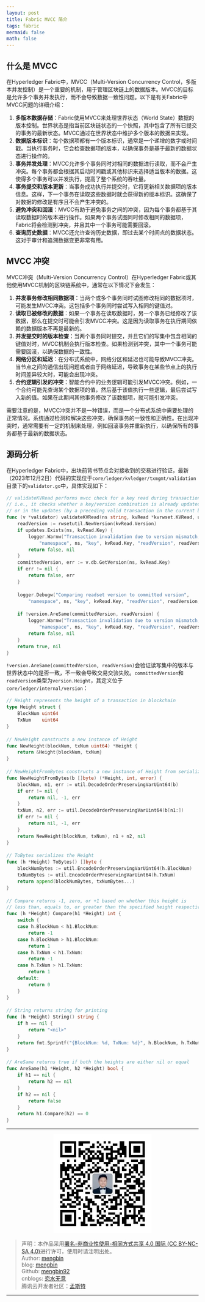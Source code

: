 ```yaml
---
layout: post
title: Fabric MVCC 简介
tags: fabric
mermaid: false
math: false
---  
```


## 什么是 MVCC

在Hyperledger Fabric中，MVCC（Multi-Version Concurrency Control，多版本并发控制）是一个重要的机制，用于管理区块链上的数据版本。MVCC的目标是允许多个事务并发执行，而不会导致数据一致性问题。以下是有关Fabric中MVCC问题的详细介绍：

1. **多版本数据存储**：Fabric使用MVCC来处理世界状态（World State）数据的版本控制。世界状态是指当前区块链状态的一个快照，其中包含了所有已提交的事务的最新状态。MVCC通过在世界状态中维护多个版本的数据来实现。
2. **数据版本标识**：每个数据项都有一个版本标识，通常是一个递增的数字或时间戳。当执行事务时，它会检查数据项的版本，以确保事务是基于最新的数据状态进行操作的。
3. **事务并发处理**：MVCC允许多个事务同时对相同的数据进行读取，而不会产生冲突。每个事务都会根据其启动时间戳或其他标识来选择适当版本的数据。这使得多个事务可以并发执行，提高了整个系统的吞吐量。
4. **事务提交和版本更新**：当事务成功执行并提交时，它将更新相关数据项的版本信息。这样，下一个事务在读取这些数据时就会获得新的版本标识。这确保了对数据的修改是有序且不会产生冲突的。
5. **避免冲突和回滚**：MVCC有助于避免事务之间的冲突，因为每个事务都基于其读取数据时的版本进行操作。如果两个事务试图同时修改相同的数据项，Fabric将会检测到冲突，并且其中一个事务可能需要回滚。
6. **查询历史数据**：MVCC还允许查询历史数据，即过去某个时间点的数据状态。这对于审计和追溯数据变更非常有用。

## MVCC 冲突

MVCC冲突（Multi-Version Concurrency Control）在Hyperledger Fabric或其他使用MVCC机制的区块链系统中，通常在以下情况下会发生：

1. **并发事务修改相同数据项**：当两个或多个事务同时试图修改相同的数据项时，可能发生MVCC冲突。这包括多个事务同时尝试写入相同的键值对。
2. **读取已被修改的数据**：如果一个事务在读取数据时，另一个事务已经修改了该数据，那么在提交时可能会引发MVCC冲突。这是因为读取事务在执行期间依赖的数据版本不再是最新的。
3. **并发提交时的版本检查**：当两个事务同时提交，并且它们的写集中包含相同的键值对时，MVCC机制会执行版本检查。如果检测到冲突，其中一个事务可能需要回滚，以确保数据的一致性。
4. **网络分区和延迟**：在分布式系统中，网络分区和延迟也可能导致MVCC冲突。当节点之间的通信出现问题或者由于网络延迟，导致事务在某些节点上的执行时间差异较大时，可能会出现冲突。
5. **合约逻辑引发的冲突**：智能合约中的业务逻辑可能引发MVCC冲突。例如，一个合约可能先查询某个数据项的值，然后基于该值执行一些逻辑，最后尝试写入新的值。如果在此期间其他事务修改了该数据项，就可能引发冲突。

需要注意的是，MVCC冲突并不是一种错误，而是一个分布式系统中需要处理的正常情况。系统通过检测和解决这些冲突，确保事务的一致性和正确性。在出现冲突时，通常需要有一定的机制来处理，例如回滚事务并重新执行，以确保所有的事务都基于最新的数据状态。

## 源码分析

在Hyperledger Fabric中，出块前背书节点会对接收到的交易进行验证，最新（2023年12月2日）代码的实现位于`core/ledger/kvledger/txmgmt/validation`目录下的`validator.go`中，具体实现如下：  

```go
// validateKVRead performs mvcc check for a key read during transaction simulation.
// i.e., it checks whether a key/version combination is already updated in the statedb (by an already committed block)
// or in the updates (by a preceding valid transaction in the current block)
func (v *validator) validateKVRead(ns string, kvRead *kvrwset.KVRead, updates *privacyenabledstate.PubUpdateBatch) (bool, error) {
    readVersion := rwsetutil.NewVersion(kvRead.Version)
	if updates.Exists(ns, kvRead.Key) {
		logger.Warnw("Transaction invalidation due to version mismatch, key in readset has been updated in a prior transaction in this block",
			"namespace", ns, "key", kvRead.Key, "readVersion", readVersion)
		return false, nil
	}
	committedVersion, err := v.db.GetVersion(ns, kvRead.Key)
	if err != nil {
		return false, err
	}

	logger.Debugw("Comparing readset version to committed version",
		"namespace", ns, "key", kvRead.Key, "readVersion", readVersion, "committedVersion", committedVersion)

	if !version.AreSame(committedVersion, readVersion) {
		logger.Warnw("Transaction invalidation due to version mismatch, readset version does not match committed version",
			"namespace", ns, "key", kvRead.Key, "readVersion", readVersion, "committedVersion", committedVersion)
		return false, nil
	}
	return true, nil
}
```  

`!version.AreSame(committedVersion, readVersion)`会验证读写集中的版本与世界状态中的是否一致，不一致会导致交易交验失败。`committedVersion`和`readVersion`类型为`version.Height`，其定义位于`core/ledger/internal/version`：  

```go
// Height represents the height of a transaction in blockchain
type Height struct {
	BlockNum uint64
	TxNum    uint64
}

// NewHeight constructs a new instance of Height
func NewHeight(blockNum, txNum uint64) *Height {
	return &Height{blockNum, txNum}
}

// NewHeightFromBytes constructs a new instance of Height from serialized bytes
func NewHeightFromBytes(b []byte) (*Height, int, error) {
	blockNum, n1, err := util.DecodeOrderPreservingVarUint64(b)
	if err != nil {
		return nil, -1, err
	}
	txNum, n2, err := util.DecodeOrderPreservingVarUint64(b[n1:])
	if err != nil {
		return nil, -1, err
	}
	return NewHeight(blockNum, txNum), n1 + n2, nil
}

// ToBytes serializes the Height
func (h *Height) ToBytes() []byte {
	blockNumBytes := util.EncodeOrderPreservingVarUint64(h.BlockNum)
	txNumBytes := util.EncodeOrderPreservingVarUint64(h.TxNum)
	return append(blockNumBytes, txNumBytes...)
}

// Compare returns -1, zero, or +1 based on whether this height is
// less than, equals to, or greater than the specified height respectively.
func (h *Height) Compare(h1 *Height) int {
	switch {
	case h.BlockNum < h1.BlockNum:
		return -1
	case h.BlockNum > h1.BlockNum:
		return 1
	case h.TxNum < h1.TxNum:
		return -1
	case h.TxNum > h1.TxNum:
		return 1
	default:
		return 0
	}
}

// String returns string for printing
func (h *Height) String() string {
	if h == nil {
		return "<nil>"
	}
	return fmt.Sprintf("{BlockNum: %d, TxNum: %d}", h.BlockNum, h.TxNum)
}

// AreSame returns true if both the heights are either nil or equal
func AreSame(h1 *Height, h2 *Height) bool {
	if h1 == nil {
		return h2 == nil
	}
	if h2 == nil {
		return false
	}
	return h1.Compare(h2) == 0
}
```  

---

<div align="center">
  <img src="../img/qrcode_wechat.jpg" alt="孟斯特">
</div>

> 声明：本作品采用[署名-非商业性使用-相同方式共享 4.0 国际 (CC BY-NC-SA 4.0)](https://creativecommons.org/licenses/by-nc-sa/4.0/deed.zh)进行许可，使用时请注明出处。  
> Author: [mengbin](mengbin1992@outlook.com)  
> blog: [mengbin](https://mengbin.top)  
> Github: [mengbin92](https://mengbin92.github.io/)  
> cnblogs: [恋水无意](https://www.cnblogs.com/lianshuiwuyi/)  
> 腾讯云开发者社区：[孟斯特](https://cloud.tencent.com/developer/user/6649301)  

---
